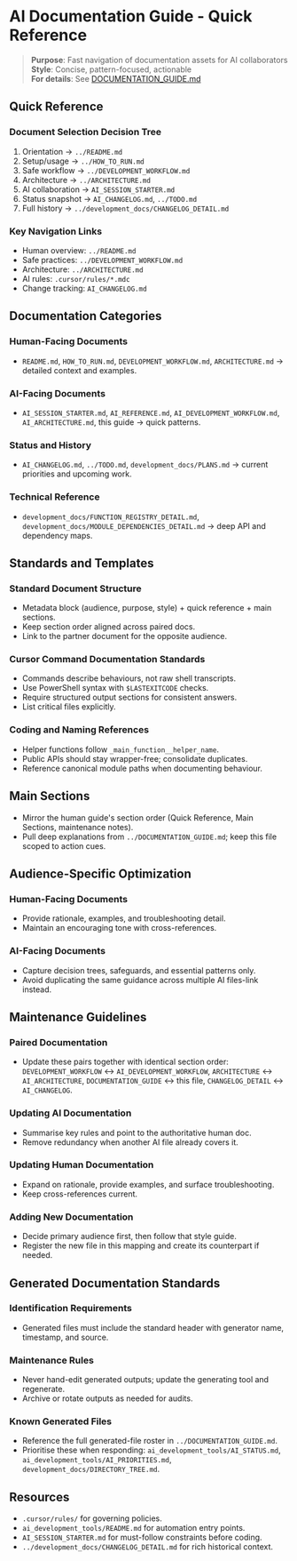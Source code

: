 # AI Documentation Guide - Quick Reference

> **Purpose**: Fast navigation of documentation assets for AI collaborators  
> **Style**: Concise, pattern-focused, actionable  
> **For details**: See [DOCUMENTATION_GUIDE.md](../DOCUMENTATION_GUIDE.md)

## Quick Reference

### Document Selection Decision Tree
1. Orientation -> `../README.md`
2. Setup/usage -> `../HOW_TO_RUN.md`
3. Safe workflow -> `../DEVELOPMENT_WORKFLOW.md`
4. Architecture -> `../ARCHITECTURE.md`
5. AI collaboration -> `AI_SESSION_STARTER.md`
6. Status snapshot -> `AI_CHANGELOG.md`, `../TODO.md`
7. Full history -> `../development_docs/CHANGELOG_DETAIL.md`

### Key Navigation Links
- Human overview: `../README.md`
- Safe practices: `../DEVELOPMENT_WORKFLOW.md`
- Architecture: `../ARCHITECTURE.md`
- AI rules: `.cursor/rules/*.mdc`
- Change tracking: `AI_CHANGELOG.md`

## Documentation Categories

### Human-Facing Documents
- `README.md`, `HOW_TO_RUN.md`, `DEVELOPMENT_WORKFLOW.md`, `ARCHITECTURE.md` -> detailed context and examples.

### AI-Facing Documents
- `AI_SESSION_STARTER.md`, `AI_REFERENCE.md`, `AI_DEVELOPMENT_WORKFLOW.md`, `AI_ARCHITECTURE.md`, this guide -> quick patterns.

### Status and History
- `AI_CHANGELOG.md`, `../TODO.md`, `development_docs/PLANS.md` -> current priorities and upcoming work.

### Technical Reference
- `development_docs/FUNCTION_REGISTRY_DETAIL.md`, `development_docs/MODULE_DEPENDENCIES_DETAIL.md` -> deep API and dependency maps.

## Standards and Templates

### Standard Document Structure
- Metadata block (audience, purpose, style) + quick reference + main sections.
- Keep section order aligned across paired docs.
- Link to the partner document for the opposite audience.

### Cursor Command Documentation Standards
- Commands describe behaviours, not raw shell transcripts.
- Use PowerShell syntax with `$LASTEXITCODE` checks.
- Require structured output sections for consistent answers.
- List critical files explicitly.

### Coding and Naming References
- Helper functions follow `_main_function__helper_name`.
- Public APIs should stay wrapper-free; consolidate duplicates.
- Reference canonical module paths when documenting behaviour.

## Main Sections
- Mirror the human guide's section order (Quick Reference, Main Sections, maintenance notes).
- Pull deep explanations from `../DOCUMENTATION_GUIDE.md`; keep this file scoped to action cues.

## Audience-Specific Optimization

### Human-Facing Documents
- Provide rationale, examples, and troubleshooting detail.
- Maintain an encouraging tone with cross-references.

### AI-Facing Documents
- Capture decision trees, safeguards, and essential patterns only.
- Avoid duplicating the same guidance across multiple AI files-link instead.

## Maintenance Guidelines

### Paired Documentation
- Update these pairs together with identical section order: `DEVELOPMENT_WORKFLOW` <-> `AI_DEVELOPMENT_WORKFLOW`, `ARCHITECTURE` <-> `AI_ARCHITECTURE`, `DOCUMENTATION_GUIDE` <-> this file, `CHANGELOG_DETAIL` <-> `AI_CHANGELOG`.

### Updating AI Documentation
- Summarise key rules and point to the authoritative human doc.
- Remove redundancy when another AI file already covers it.

### Updating Human Documentation
- Expand on rationale, provide examples, and surface troubleshooting.
- Keep cross-references current.

### Adding New Documentation
- Decide primary audience first, then follow that style guide.
- Register the new file in this mapping and create its counterpart if needed.

## Generated Documentation Standards

### Identification Requirements
- Generated files must include the standard header with generator name, timestamp, and source.

### Maintenance Rules
- Never hand-edit generated outputs; update the generating tool and regenerate.
- Archive or rotate outputs as needed for audits.

### Known Generated Files
- Reference the full generated-file roster in `../DOCUMENTATION_GUIDE.md`.
- Prioritise these when responding: `ai_development_tools/AI_STATUS.md`, `ai_development_tools/AI_PRIORITIES.md`, `development_docs/DIRECTORY_TREE.md`.

## Resources
- `.cursor/rules/` for governing policies.
- `ai_development_tools/README.md` for automation entry points.
- `AI_SESSION_STARTER.md` for must-follow constraints before coding.
- `../development_docs/CHANGELOG_DETAIL.md` for rich historical context.
